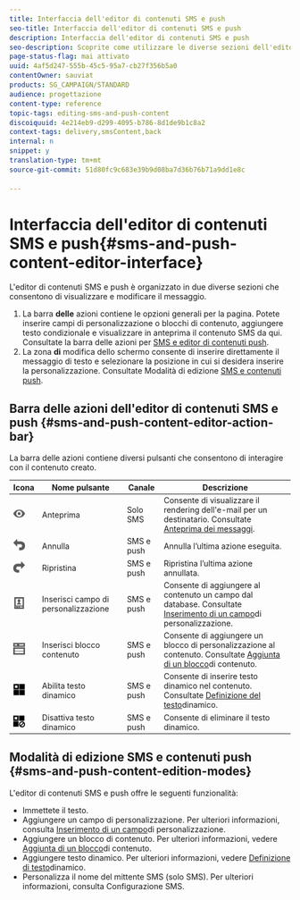 ```yaml
---
title: Interfaccia dell'editor di contenuti SMS e push
seo-title: Interfaccia dell'editor di contenuti SMS e push
description: Interfaccia dell'editor di contenuti SMS e push
seo-description: Scoprite come utilizzare le diverse sezioni dell'editor per modificare gli SMS e i contenuti push.
page-status-flag: mai attivato
uuid: 4af5d247-555b-45c5-95a7-cb27f356b5a0
contentOwner: sauviat
products: SG_CAMPAIGN/STANDARD
audience: progettazione
content-type: reference
topic-tags: editing-sms-and-push-content
discoiquuid: 4e214eb9-d299-4095-b786-8d1de9b1c8a2
context-tags: delivery,smsContent,back
internal: n
snippet: y
translation-type: tm+mt
source-git-commit: 51d80fc9c683e39b9d08ba7d36b76b71a9dd1e8c

---
```



# Interfaccia dell'editor di contenuti SMS e push{#sms-and-push-content-editor-interface}

L'editor di contenuti SMS e push è organizzato in due diverse sezioni che consentono di visualizzare e modificare il messaggio.

1. La barra **delle** azioni contiene le opzioni generali per la pagina. Potete inserire campi di personalizzazione o blocchi di contenuto, aggiungere testo condizionale e visualizzare in anteprima il contenuto SMS da qui. Consultate la barra delle azioni per [SMS e editor di contenuti push](#sms-and-push-content-editor-action-bar).
1. La zona **di** modifica dello schermo consente di inserire direttamente il messaggio di testo e selezionare la posizione in cui si desidera inserire la personalizzazione. Consultate Modalità di edizione [SMS e contenuti push](#sms-and-push-content-edition-modes).

## Barra delle azioni dell'editor di contenuti SMS e push {#sms-and-push-content-editor-action-bar}

La barra delle azioni contiene diversi pulsanti che consentono di interagire con il contenuto creato.

<table> 
 <thead> 
  <tr> 
   <th> Icona<br /> </th> 
   <th> Nome pulsante<br /> </th> 
   <th> Canale<br /> </th> 
   <th> Descrizione<br /> </th> 
  </tr> 
 </thead> 
 <tbody> 
  <tr> 
   <td> <img height="21px" src="assets/viewon_darkgrey-24px.png" /> <br /> </td> 
   <td> <span class="uicontrol">Anteprima</span><br /> </td> 
   <td> Solo SMS<br /> </td> 
   <td> Consente di visualizzare il rendering dell'e-mail per un destinatario. Consultate <a href="../../sending/using/previewing-messages.md">Anteprima dei messaggi</a>.<br /> </td> 
  </tr> 
  <tr> 
   <td> <img height="21px" src="assets/undo_darkgrey-24px.png" /> <br /> </td> 
   <td> <span class="uicontrol">Annulla</span><br /> </td> 
   <td> SMS e push<br /> </td> 
   <td> Annulla l’ultima azione eseguita.<br /> </td> 
  </tr> 
  <tr> 
   <td> <img height="21px" src="assets/redo_darkgrey-24px.png" /> <br /> </td> 
   <td> <span class="uicontrol">Ripristina</span><br /> </td> 
   <td> SMS e push<br /> </td> 
   <td> Ripristina l’ultima azione annullata.<br /> </td> 
  </tr> 
  <tr> 
   <td> <img height="21px" src="assets/personalization_field_darkgrey-24px.png" /> <br /> </td> 
   <td> <span class="uicontrol">Inserisci campo</span> di personalizzazione <br /> </td> 
   <td> SMS e push<br /> </td> 
   <td> Consente di aggiungere al contenuto un campo dal database. Consultate <a href="../../designing/using/personalization.md#inserting-a-personalization-field" target="_blank">Inserimento di un campo</a>di personalizzazione.<br /> </td> 
  </tr> 
  <tr> 
   <td> <img height="21px" src="assets/personalization_block_darkgrey-24px.png" /> <br /> </td> 
   <td> <span class="uicontrol">Inserisci blocco</span> contenuto <br /> </td> 
   <td> SMS e push<br /> </td> 
   <td> Consente di aggiungere un blocco di personalizzazione al contenuto. Consultate <a href="../../designing/using/personalization.md#adding-a-content-block" target="_blank">Aggiunta di un blocco</a>di contenuto.<br /> </td> 
  </tr> 
  <tr> 
   <td> <img height="21px" src="assets/dynamiccontent_24px.png" /> <br /> </td> 
   <td> <span class="uicontrol">Abilita testo</span> dinamico <br /> </td> 
   <td> SMS e push<br /> </td> 
   <td> Consente di inserire testo dinamico nel contenuto. Consultate <a href="../../channels/using/defining-dynamic-text.md" target="_blank">Definizione del testo</a>dinamico.<br /> </td> 
  </tr> 
  <tr> 
   <td> <img height="21px" src="assets/dynamiccontentdisable_24px.png" /> <br /> </td> 
   <td> <span class="uicontrol">Disattiva testo</span> dinamico <br /> </td> 
   <td> SMS e push<br /> </td> 
   <td> Consente di eliminare il testo dinamico.<br /> </td> 
  </tr> 
 </tbody> 
</table>

## Modalità di edizione SMS e contenuti push {#sms-and-push-content-edition-modes}

L'editor di contenuti SMS e push offre le seguenti funzionalità:

* Immettete il testo.
* Aggiungere un campo di personalizzazione. Per ulteriori informazioni, consulta [Inserimento di un campo](../../designing/using/personalization.md#inserting-a-personalization-field)di personalizzazione.
* Aggiungere un blocco di contenuto. Per ulteriori informazioni, vedere [Aggiunta di un blocco](../../designing/using/personalization.md#adding-a-content-block)di contenuto.
* Aggiungere testo dinamico. Per ulteriori informazioni, vedere [Definizione di testo](../../channels/using/defining-dynamic-text.md)dinamico.
* Personalizza il nome del mittente SMS (solo SMS). Per ulteriori informazioni, consulta Configurazione [](../../administration/using/configuring-sms-channel.md#configuring-sms-properties)SMS.

